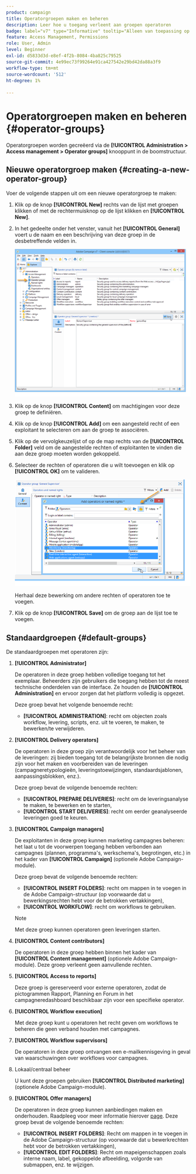```yaml
---
product: campaign
title: Operatorgroepen maken en beheren
description: Leer hoe u toegang verleent aan groepen operatoren
badge: label="v7" type="Informative" tooltip="Alleen van toepassing op Campaign Classic v7"
feature: Access Management, Permissions
role: User, Admin
level: Beginner
exl-id: d5833d3d-e8ef-4f2b-8084-4ba825c79525
source-git-commit: 4e99ec73f99264e91ca427542e29bd42da88a3f9
workflow-type: tm+mt
source-wordcount: '512'
ht-degree: 1%

---
```


# Operatorgroepen maken en beheren {#operator-groups}



Operatorgroepen worden gecreëerd via de **[!UICONTROL Administration > Access management > Operator groups]** knooppunt in de boomstructuur.

## Nieuwe operatorgroep maken {#creating-a-new-operator-group}

Voer de volgende stappen uit om een nieuwe operatorgroep te maken:

1. Klik op de knop **[!UICONTROL New]** rechts van de lijst met groepen klikken of met de rechtermuisknop op de lijst klikken en **[!UICONTROL New]**.
1. In het gedeelte onder het venster, vanuit het **[!UICONTROL General]** voert u de naam en een beschrijving van deze groep in de desbetreffende velden in.

   ![](assets/s_ncs_user_create_operator_gp.png)

1. Klik op de knop **[!UICONTROL Content]** om machtigingen voor deze groep te definiëren.
1. Klik op de knop **[!UICONTROL Add]** om een aangesteld recht of een exploitant te selecteren om aan de groep te associëren.
1. Klik op de vervolgkeuzelijst of op de map rechts van de **[!UICONTROL Folder]** veld om de aangestelde rechten of exploitanten te vinden die aan deze groep moeten worden gekoppeld.
1. Selecteer de rechten of operatoren die u wilt toevoegen en klik op **[!UICONTROL OK]** om te valideren.

   ![](assets/s_ncs_user_create_operator_gp03.png)

   Herhaal deze bewerking om andere rechten of operatoren toe te voegen.

1. Klik op de knop **[!UICONTROL Save]** om de groep aan de lijst toe te voegen.

## Standaardgroepen {#default-groups}

De standaardgroepen met operatoren zijn:

1. **[!UICONTROL Administrator]**

   De operatoren in deze groep hebben volledige toegang tot het exemplaar. Beheerders zijn gebruikers die toegang hebben tot de meest technische onderdelen van de interface. Ze houden de **[!UICONTROL Administration]** en ervoor zorgen dat het platform volledig is opgezet.

   Deze groep bevat het volgende benoemde recht:

   * **[!UICONTROL ADMINISTRATION]**: recht om objecten zoals workflow, levering, scripts, enz. uit te voeren, te maken, te bewerken/te verwijderen.

1. **[!UICONTROL Delivery operators]**

   De operatoren in deze groep zijn verantwoordelijk voor het beheer van de leveringen: zij bieden toegang tot de belangrijkste bronnen die nodig zijn voor het maken en voorbereiden van de leveringen (campagneretypologieën, leveringstoewijzingen, standaardsjablonen, aanpassingsblokken, enz.).

   Deze groep bevat de volgende benoemde rechten:

   * **[!UICONTROL PREPARE DELIVERIES]**: recht om de leveringsanalyse te maken, te bewerken en te starten,
   * **[!UICONTROL START DELIVERIES]**: recht om eerder geanalyseerde leveringen goed te keuren.

1. **[!UICONTROL Campaign managers]**

   De exploitanten in deze groep kunnen marketing campagnes beheren: het laat u tot de voorwerpen toegang hebben verbonden aan campagnes (plannen, programma&#39;s, werkschema&#39;s, begrotingen, etc.) in het kader van **[!UICONTROL Campaign]** (optionele Adobe Campaign-module).

   Deze groep bevat de volgende benoemde rechten:

   * **[!UICONTROL INSERT FOLDERS]**: recht om mappen in te voegen in de Adobe Campaign-structuur (op voorwaarde dat u bewerkingsrechten hebt voor de betrokken vertakkingen),
   * **[!UICONTROL WORKFLOW]**: recht om workflows te gebruiken.

   >[!NOTE]
   >
   >Met deze groep kunnen operatoren geen leveringen starten.

1. **[!UICONTROL Content contributors]**

   De operatoren in deze groep hebben binnen het kader van **[!UICONTROL Content management]** (optionele Adobe Campaign-module). Deze groep verleent geen aanvullende rechten.

1. **[!UICONTROL Access to reports]**

   Deze groep is gereserveerd voor externe operatoren, zodat de pictogrammen Rapport, Planning en Forum in het campagneredashboard beschikbaar zijn voor een specifieke operator.

1. **[!UICONTROL Workflow execution]**

   Met deze groep kunt u operatoren het recht geven om workflows te beheren die geen verband houden met campagnes.

1. **[!UICONTROL Workflow supervisors]**

   De operatoren in deze groep ontvangen een e-mailkennisgeving in geval van waarschuwingen over workflows voor campagnes.

1. Lokaal/centraal beheer

   U kunt deze groepen gebruiken **[!UICONTROL Distributed marketing]** (optionele Adobe Campaign-module).

1. **[!UICONTROL Offer managers]**

   De operatoren in deze groep kunnen aanbiedingen maken en onderhouden. Raadpleeg voor meer informatie hierover [page](../../interaction/using/operator-profiles.md).
Deze groep bevat de volgende benoemde rechten:

   * **[!UICONTROL INSERT FOLDERS]**: Recht om mappen in te voegen in de Adobe Campaign-structuur (op voorwaarde dat u bewerkrechten hebt voor de betrokken vertakkingen),
   * **[!UICONTROL EDIT FOLDERS]**: Recht om mapeigenschappen zoals interne naam, label, gekoppelde afbeelding, volgorde van submappen, enz. te wijzigen.
